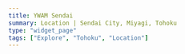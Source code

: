 ```yaml
---
title: YWAM Sendai
summary: Location | Sendai City, Miyagi, Tohoku
type: "widget_page"
tags: ["Explore", "Tohoku", "Location"]
---
```

